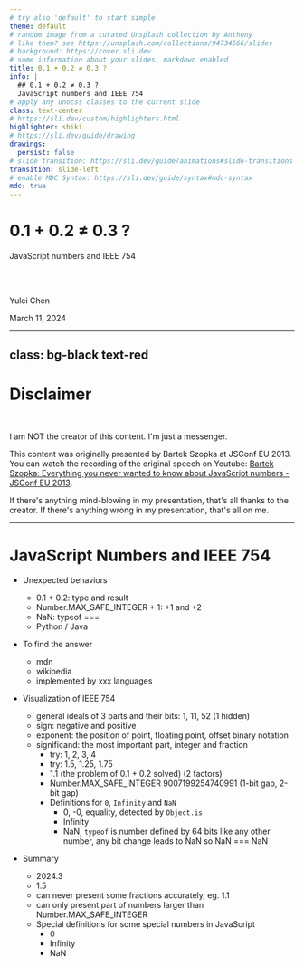 ```yaml
---
# try also 'default' to start simple
theme: default
# random image from a curated Unsplash collection by Anthony
# like them? see https://unsplash.com/collections/94734566/slidev
# background: https://cover.sli.dev
# some information about your slides, markdown enabled
title: 0.1 + 0.2 ≠ 0.3 ?
info: |
  ## 0.1 + 0.2 ≠ 0.3 ?
  JavaScript numbers and IEEE 754
# apply any unocss classes to the current slide
class: text-center
# https://sli.dev/custom/highlighters.html
highlighter: shiki
# https://sli.dev/guide/drawing
drawings:
  persist: false
# slide transition: https://sli.dev/guide/animations#slide-transitions
transition: slide-left
# enable MDC Syntax: https://sli.dev/guide/syntax#mdc-syntax
mdc: true
---
```


# 0.1 + 0.2 ≠ 0.3 ?

JavaScript numbers and IEEE 754

<br />
<br />

Yulei Chen

March 11, 2024

<div class="abs-br m-6 flex gap-2">
  <a href="https://github.com/slidevjs/slidev" target="_blank" alt="GitHub" title="Open in GitHub"
    class="text-xl slidev-icon-btn opacity-50 !border-none !hover:text-white">
    <carbon-logo-github />
  </a>
</div>

---
class: bg-black text-red
---

# Disclaimer

<br />

I am NOT the creator of this content. I'm just a messenger.

This content was originally presented by Bartek Szopka at JSConf EU 2013. You can watch the recording of the original speech on Youtube: [Bartek Szopka: Everything you never wanted to know about JavaScript numbers - JSConf EU 2013](https://www.youtube.com/watch?v=MqHDDtVYJRI).

If there's anything mind-blowing in my presentation, that's all thanks to the creator.
If there's anything wrong in my presentation, that's all on me.

---

# JavaScript Numbers and IEEE 754

- Unexpected behaviors

  - 0.1 + 0.2: type and result
  - Number.MAX_SAFE_INTEGER + 1: +1 and +2
  - NaN: typeof ===
  - Python / Java

- To find the answer

  - mdn
  - wikipedia
  - implemented by xxx languages

- Visualization of IEEE 754

  - general ideals of 3 parts and their bits: 1, 11, 52 (1 hidden)
  - sign: negative and positive
  - exponent: the position of point, floating point, offset binary notation
  - significand: the most important part, integer and fraction
    - try: 1, 2, 3, 4
    - try: 1.5, 1.25, 1.75
    - 1.1 (the problem of 0.1 + 0.2 solved) (2 factors)
    - Number.MAX_SAFE_INTEGER 9007199254740991 (1-bit gap, 2-bit gap)
    - Definitions for `0`, `Infinity` and `NaN`
      - 0, -0, equality, detected by `Object.is`
      - Infinity
      - NaN, `typeof` is number defined by 64 bits like any other number, any bit change leads to NaN so NaN === NaN

- Summary
  - 2024.3
  - 1.5
  - can never present some fractions accurately, eg. 1.1
  - can only present part of numbers larger than Number.MAX_SAFE_INTEGER
  - Special definitions for some special numbers in JavaScript
    - 0
    - Infinity
    - NaN
